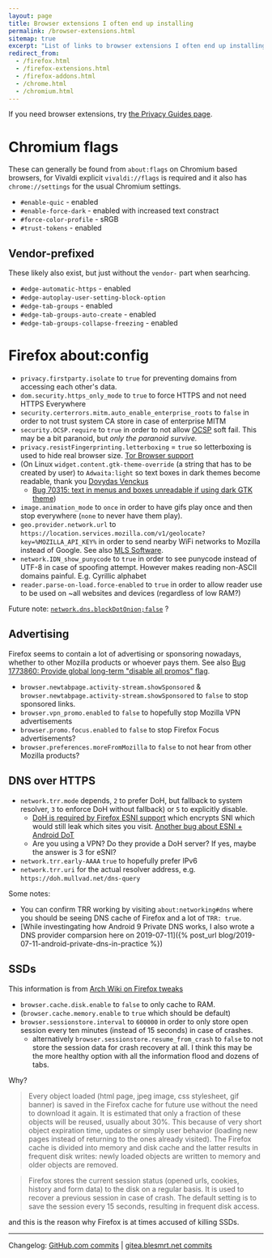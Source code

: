 ```yaml
---
layout: page
title: Browser extensions I often end up installing
permalink: /browser-extensions.html
sitemap: true
excerpt: "List of links to browser extensions I often end up installing in new environments while missing access to sync."
redirect_from:
  - /firefox.html
  - /firefox-extensions.html
  - /firefox-addons.html
  - /chrome.html
  - /chromium.html
---
```


If you need browser extensions, try [the Privacy Guides page](https://privacyguides.org/browsers/).

<!--

https://addons.mozilla.org/firefox/addon/text-link/ - doubleclick plaintext link to use

* [Ecosia search engine at Mycroft Project](https://mycroftproject.com/search-engines.html?name=ecosia.org)

## Firefox containers

<table>
    <tr>
        <th>Name</th>
        <th>Link</th>
        <th>Source</th>
        <th>Comment</th>
    </tr>
    <tr>
        <td>Firefox Multi Account Containers</td>
        <td><a href="https://addons.mozilla.org/firefox/addon/multi-account-containers">Firefox Add-ons</a></td>
        <td>TBD</td>
        <td></td>
    </tr>
</table>

## Firefox language packs

* [Czech](https://addons.mozilla.org/firefox/addon/czech-cz-language-pack/)
* [English-US](https://addons.mozilla.org/firefox/addon/english-us-language-pack/)
* [Esperanto](https://addons.mozilla.org/firefox/addon/esperanto-language-pack/)
* Estonian?
* [Finnish](https://addons.mozilla.org/firefox/addon/finnish-language-pack/)
* Spanish?
* Swedish?

## Instant Messaging

* [Radical](https://github.com/stoically/radical) - Element, Matrix.org client as webextensions
  * [Firefox](https://addons.mozilla.org/firefox/addon/radical-web)

## Passwords

<table>
    <tr>
        <th>Name</th>
        <th>Firefox</th>
        <th>Chromium</th>
        <th>Source</th>
    </tr>
    <tr>
        <td>Bitwarden</td>
        <td><a href="https://addons.mozilla.org/firefox/addon/bitwarden-password-manager/">Firefox Add-ons</a></td>
        <td><a href="https://chrome.google.com/webstore/detail/bitwarden-free-password-m/nngceckbapebfimnlniiiahkandclblb">Chrome Web Store</a></td>
        <td>TBD</td>
    </tr>
</table>

## Privacy

* [Behave!](https://github.com/mindedsecurity/behave) - reveals portscanning performed by websites (detects IPFS).
  * [Firefox](https://addons.mozilla.org/en-US/firefox/addon/behave/)
  * [Chrome](https://chrome.google.com/webstore/detail/mppjbkhgconmemoeagfbgilblohhcica/)
* [HTTPS Everywhere], [source code]
    * <s>[Firefox](https://addons.mozilla.org/firefox/addon/https-everywhere/)</s> `dom.security.https_only_mode` `true`
    * [Chrome](https://chrome.google.com/webstore/detail/https-everywhere/gcbommkclmclpchllfjekcdonpmejbdp)
* NoScript (which I use more for anti-annoyance than privacy)
  * [Chrome](https://chrome.google.com/webstore/detail/noscript/doojmbjmlfjjnbmnoijecmcbfeoakpjm/)
  * [Firefox](https://addons.mozilla.org/firefox/addon/noscript/)
  * [Source/GitHub](https://github.com/hackademix/noscript/)
* Snowflake to help censored users (won't increase user privacy), requires WebRTC
    * https://addons.mozilla.org/firefox/addon/torproject-snowflake/
    * https://chrome.google.com/webstore/detail/snowflake/mafpmfcccpbjnhfhjnllmmalhifmlcie

## Productivity

* [Firefox: Mind The Time](https://addons.mozilla.org/firefox/addon/mind-the-time/)
    * [Chrome equivalent: Webtime tracker](https://chrome.google.com/webstore/detail/webtime-tracker/ppaojnbmmaigjmlpjaldnkgnklhicppk)

## Misc

* [Firefox: IPvFoo](https://addons.mozilla.org/firefox/addon/ipvfoo-pmarks/)
    * [Chrome](https://chrome.google.com/webstore/detail/ipvfoo/ecanpcehffngcegjmadlcijfolapggal)
* [Firefox: RSS feed preview](https://addons.mozilla.org/firefox/addon/feed-preview/)
    * [Chrome: RSS](https://chrome.google.com/webstore/detail/rss-subscription-extensio/nlbjncdgjeocebhnmkbbbdekmmmcbfjd)
* [Firefox: IPFS Companion](https://addons.mozilla.org/firefox/addon/ipfs-companion/)
    * [Firefox: beta channel of IPFS Companion](https://bafybeibjozlsoxzrxsoklis775aglnwpal2hjl42ippo57jdwiv6zoij7m.ipfs.dweb.link/)
        * doesn't sync automatically with Firefox Sync.
    * [Chrome](https://chrome.google.com/webstore/detail/ipfs-companion/nibjojkomfdiaoajekhjakgkdhaomnch)
    * At the time of writing, 2019-07-13, I consider IPFS as
      **incompatible with Tor Browser** as Tor browser would use the local
      IPFS daemon, which **is not using Tor** and thus the IPFS network
      **could see your real IP** especially if not many nodes are
      requesting the fetched content.
* [Firefox: Foxy Proxy](https://addons.mozilla.org/firefox/addon/foxyproxy-standard/)
    * [Chrome?](https://chrome.google.com/webstore/detail/foxyproxy-standard/gcknhkkoolaabfmlnjonogaaifnjlfnp)
    * Onions to Tor, I2P to I2P. [My rules](https://bafybeia7yeie5a6arstytabl6bfhacmidcy4yhht3e6dfrrq4gi2gry4pu.{{site.ipfsSubdomainGateway}}/foxyproxy.json)
* [Firefox: Foxy Tab](https://addons.mozilla.org/firefox/addon/foxytab/)
* Verify-Me for rel=me verifications (Indieweb)
    * https://addons.mozilla.org/firefox/addon/verify-me/
    * https://chrome.google.com/webstore/detail/verify-me/nnefkajddpfponfnmaflddipljfdlcjb

## Usability

* [Firefox: Tree Style Tab](https://addons.mozilla.org/firefox/addon/tree-style-tab/)
*  Tab Suspender
    * https://addons.mozilla.org/firefox/addon/ff-tab-suspender/
* [Dark Background and light text (GitHub)](https://github.com/m-khvoinitsky/dark-background-light-text-extension)
  * [Firefox](https://addons.mozilla.org/firefox/addon/dark-background-light-text/)

## Videos

* Invdition - YouTube to Invidious and Twitter to Nitter
    * https://addons.mozilla.org/firefox/addon/invidition/

## Firefox Dictionaries

TODO: Sort this list.

* Estonian?
* Spanish?
* Swedish?
* [Esperanto](https://addons.mozilla.org/firefox/addon/esperanta-vortaro/)
* [UK English](https://addons.mozilla.org/firefox/addon/british-english-dictionary-2/)
* [Czech](https://addons.mozilla.org/firefox/addon/czech-spell-checking-dictionar/)
* [Swedish](https://addons.mozilla.org/firefox/addon/g%C3%B6rans-hemmasnickrade-ordli/)

* * * * *

-->

# Chromium flags

These can generally be found from `about:flags` on Chromium based browsers, for Vivaldi explicit `vivaldi://flags` is required and it also has `chrome://settings` for the usual Chromium settings.

* `#enable-quic` - enabled
* `#enable-force-dark` - enabled with increased text constract
* `#force-color-profile` - sRGB
* `#trust-tokens` - enabled

## Vendor-prefixed

These likely also exist, but just without the `vendor-` part when searhcing.

* `#edge-automatic-https` - enabled
* `#edge-autoplay-user-setting-block-option`
* `#edge-tab-groups` - enabled
* `#edge-tab-groups-auto-create` - enabled
* `#edge-tab-groups-collapse-freezing` - enabled

# Firefox about:config

* `privacy.firstparty.isolate` to `true` for preventing domains from
  accessing each other's data.
* `dom.security.https_only_mode` to `true` to force HTTPS and not need HTTPS Everywhere
* `security.certerrors.mitm.auto_enable_enterprise_roots` to `false` in order to not trust system CA store in case of enterprise MITM
* `security.OCSP.require` to `true` in order to not allow [OCSP](https://en.wikipedia.org/wiki/OCSP_stapling) soft fail. This may be a bit paranoid, but *only the paranoid survive.*
* `privacy.resistFingerprinting.letterboxing` = `true` so letterboxing is
  used to hide real browser size. [Tor Browser support](https://support.torproject.org/tbb/maximized-torbrowser-window/)
* (On Linux `widget.content.gtk-theme-override` (a string that has to be created by
  user) to `Adwaita:light` so text boxes in dark themes become readable,
  thank you [Dovydas Venckus](https://www.dovydasvenckus.com/linux/2018/08/20/fix-firefox-dark-input-fields-on-gnome/)
    * [Bug 70315: text in menus and boxes unreadable if using dark GTK theme](https://bugzilla.mozilla.org/show_bug.cgi?id=70315))
* `image.animation_mode` to `once` in order to have gifs play once and
  then stop everywhere (`none` to never have them play).
 * `geo.provider.network.url` to `https://location.services.mozilla.com/v1/geolocate?key=%MOZILLA_API_KEY%` in order to send nearby WiFi networks to Mozilla instead of Google. See also [MLS Software](https://wiki.mozilla.org/CloudServices/Location/Software).
* `network.IDN_show_punycode` to `true` in order to see punycode instead of UTF-8 in case of spoofing attempt. However makes reading non-ASCII domains painful. E.g. Cyrillic alphabet
* `reader.parse-on-load.force-enabled` to `true` in order to allow reader use to be used on ~all websites and devices (regardless of low RAM?)

Future note: [`network.dns.blockDotOnion;false`](https://bugzilla.mozilla.org/show_bug.cgi?id=1497263) ?

## Advertising

Firefox seems to contain a lot of advertising or sponsoring nowadays, whether to other Mozilla products or whoever pays them. See also [Bug 1773860: Provide global long-term "disable all promos" flag](https://bugzilla.mozilla.org/show_bug.cgi?id=1773860).

* `browser.newtabpage.activity-stream.showSponsored` & `browser.newtabpage.activity-stream.showSponsored` to `false` to stop sponsored links.
* `browser.vpn_promo.enabled` to `false` to hopefully stop Mozilla VPN advertisements
* `browser.promo.focus.enabled` to `false` to stop Firefox Focus advertisements?
* `browser.preferences.moreFromMozilla` to `false` to not hear from other Mozilla products?

## DNS over HTTPS

* `network.trr.mode` depends, `2` to prefer DoH, but fallback to system resolver, `3` to enforce DoH without fallback) or `5` to explicitly disable.
    * [DoH is required by Firefox ESNI support](https://bugzilla.mozilla.org/show_bug.cgi?id=1500289) which encrypts SNI which would still leak which
      sites you visit. [Another bug about ESNI + Android DoT](https://bugzilla.mozilla.org/show_bug.cgi?id=1542754#c3)
    * Are you using a VPN? Do they provide a DoH server? If yes, maybe the answer is 3 for eSNI?
* `network.trr.early-AAAA` `true` to hopefully prefer IPv6
* `network.trr.uri` for the actual resolver address, e.g.
  `https://doh.mullvad.net/dns-query`

Some notes:
* You can confirm TRR working by visiting `about:networking#dns` where
you should be seeing DNS cache of Firefox and a lot of `TRR: true`.
* [While investingating how Android 9 Private DNS works, I also wrote a DNS provider comparsion here on 2019-07-11]({% post_url blog/2019-07-11-android-private-dns-in-practice %})

## SSDs

This information is from [Arch Wiki on Firefox tweaks](https://wiki.archlinux.org/index.php/Firefox/Tweaks)

* `browser.cache.disk.enable` to `false` to only cache to RAM.
* (`browser.cache.memory.enable` to `true` which should be default)
* `browser.sessionstore.interval` to `600000` in order to only store open session every ten minutes (instead of 15 seconds) in case of crashes.
    * alternatively `browser.sessionstore.resume_from_crash` to `false` to not store the session data for crash recovery at all. I think this may be the more healthy option with all the information flood and dozens of tabs.

Why?

> Every object loaded (html page, jpeg image, css stylesheet, gif banner) is saved in the Firefox cache for future use without the need to download it again. It is estimated that only a fraction of these objects will be reused, usually about 30%. This because of very short object expiration time, updates or simply user behavior (loading new pages instead of returning to the ones already visited). The Firefox cache is divided into memory and disk cache and the latter results in frequent disk writes: newly loaded objects are written to memory and older objects are removed.

> Firefox stores the current session status (opened urls, cookies, history and form data) to the disk on a regular basis. It is used to recover a previous session in case of crash. The default setting is to save the session every 15 seconds, resulting in frequent disk access.

and this is the reason why Firefox is at times accused of killing SSDs.

* * * * *

Changelog: [GitHub.com commits](https://github.com/Mikaela/mikaela.github.io/commits/master/pages/browser-extensions.markdown) | [gitea.blesmrt.net commits](https://gitea.blesmrt.net/mikaela/mikaela-info/commits/branch/master/pages/browser-extensions.markdown)
